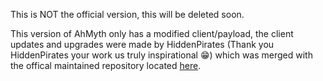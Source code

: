 This is NOT the official version, this will be deleted soon.

This version of AhMyth only has a modified client/payload, the client updates and upgrades were made by HiddenPirates (Thank you HiddenPirates your work us truly inspirational 😁) which was merged with the offical maintained repository located [here](github.com/Morsmalleo/AhMyth).
